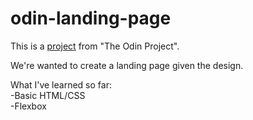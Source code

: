 # odin-landing-page

This is a [project](https://www.theodinproject.com/lessons/foundations-landing-page) from "The Odin Project".

We're wanted to create a landing page given the design.

What I've learned so far:<br/>
-Basic HTML/CSS<br/>
-Flexbox
